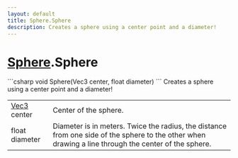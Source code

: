```yaml
---
layout: default
title: Sphere.Sphere
description: Creates a sphere using a center point and a diameter!
---
```

# [Sphere]({{site.url}}/Pages/StereoKit/Sphere.html).Sphere

<div class='signature' markdown='1'>
```csharp
void Sphere(Vec3 center, float diameter)
```
Creates a sphere using a center point and a diameter!
</div>

|  |  |
|--|--|
|[Vec3]({{site.url}}/Pages/StereoKit/Vec3.html) center|Center of the sphere.|
|float diameter|Diameter is in meters. Twice the radius, the              distance from one side of the sphere to the other when drawing a line              through the center of the sphere.|




